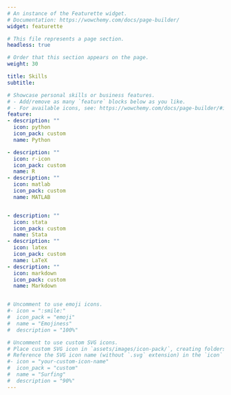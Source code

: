 ```yaml
---
# An instance of the Featurette widget.
# Documentation: https://wowchemy.com/docs/page-builder/
widget: featurette

# This file represents a page section.
headless: true

# Order that this section appears on the page.
weight: 30

title: Skills
subtitle:

# Showcase personal skills or business features.
# - Add/remove as many `feature` blocks below as you like.
# - For available icons, see: https://wowchemy.com/docs/page-builder/#icons
feature:
- description: ""
  icon: python
  icon_pack: custom
  name: Python

- description: ""
  icon: r-icon
  icon_pack: custom
  name: R
- description: ""
  icon: matlab
  icon_pack: custom
  name: MATLAB


- description: ""
  icon: stata
  icon_pack: custom
  name: Stata
- description: ""
  icon: latex
  icon_pack: custom
  name: LaTeX
- description: ""
  icon: markdown
  icon_pack: custom
  name: Markdown


# Uncomment to use emoji icons.
#- icon = ":smile:"
#  icon_pack = "emoji"
#  name = "Emojiness"
#  description = "100%"  

# Uncomment to use custom SVG icons.
# Place custom SVG icon in `assets/images/icon-pack/`, creating folders if necessary.
# Reference the SVG icon name (without `.svg` extension) in the `icon` field.
#- icon = "your-custom-icon-name"
#  icon_pack = "custom"
#  name = "Surfing"
#  description = "90%"
---
```

